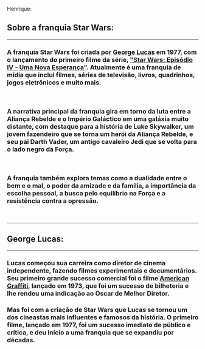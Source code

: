 Henrique: 

## Sobre a franquia **Star Wars**: 
---
  ### A franquia Star Wars foi criada por [George Lucas](https://www.suno.com.br/tudo-sobre/george-lucas/) em 1977, com o lançamento do primeiro filme da série, ["Star Wars: Episódio IV - Uma Nova Esperança"](https://www.imdb.com/title/tt0076759/?ref_=nv_sr_srsg_1). Atualmente é uma franquia de mídia que inclui filmes, séries de televisão, livros, quadrinhos, jogos eletrônicos e muito mais.
<br>

  ### A narrativa principal da franquia gira em torno da luta entre a Aliança Rebelde e o Império Galáctico em uma galáxia muito distante, com destaque para a história de Luke Skywalker, um jovem fazendeiro que se torna um herói da Aliança Rebelde, e seu pai Darth Vader, um antigo cavaleiro Jedi que se volta para o lado negro da Força.
<br>

  ### A franquia também explora temas como a dualidade entre o bem e o mal, o poder da amizade e da família, a importância da escolha pessoal, a busca pelo equilíbrio na Força e a resistência contra a opressão.
  <br>

---
## George Lucas:
---
  ### Lucas começou sua carreira como diretor de cinema independente, fazendo filmes experimentais e documentários. Seu primeiro grande sucesso comercial foi o filme [American Graffiti](https://www.imdb.com/title/tt0069704/), lançado em 1973, que foi um sucesso de bilheteria e lhe rendeu uma indicação ao Oscar de Melhor Diretor.

  ### Mas foi com a criação de Star Wars que Lucas se tornou um dos cineastas mais influentes e famosos da história. O primeiro filme, lançado em 1977, foi um sucesso imediato de público e crítica, e deu início a uma franquia que se expandiu por décadas.